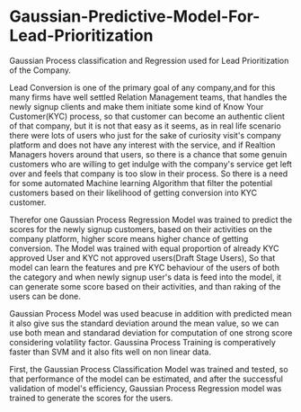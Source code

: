 # Gaussian-Predictive-Model-For-Lead-Prioritization
Gaussian Process classification and Regression used for Lead Prioritization of the Company.

Lead Conversion is one of the primary goal of any company,and for this many firms have well settled Relation Management teams, that handles the newly signup clients and make them initiate some kind of Know Your Customer(KYC) process, so that customer can become an authentic client of that company, but it is not that easy as it seems, as in real life scenario there were lots of users who just for the sake of curiosity visit's company platform and does not have any interest with the service, and if Realtion Managers hovers around that users, so there is a chance that some genuin customers who are willing to get indulge with the company's service get left over and feels that company is too slow in their process. So there is a need for some automated Machine learning Algorithm that filter the potential customers based on their likelihood of getting conversion into KYC customer.

Therefor one Gaussian Process Regression Model was trained to predict the scores for the newly signup customers, based on their activities on the company platform, higher score means higher chance of getting conversion. The Model was trained with equal proportion of already KYC approved User and KYC not approved users(Draft Stage Users), So that model can learn the features and pre KYC behaviour of the users of both the category and when newly signup user's data is feed into the model, it can generate some score based on their activities, and than raking of the users can be done.

Gaussian Process Model was used beacuse in addition with predicted mean it also give sus the standard deviation around the mean value, so we can use both mean and standarad deviation for computation of one strong score considering volatility factor. Gaussina Process Training is comperatively faster than SVM and it also fits well on non linear data.

First, the Gaussian Process Classification Model was trained and tested, so that performance of the model can be estimated, and after the successful validation of model's efficiency, Gaussian Process Regression model was trained to generate the scores for the users.
